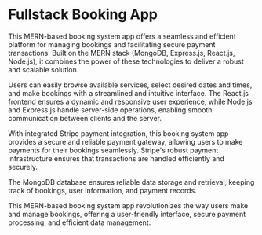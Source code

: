 # Fullstack Booking App

This MERN-based booking system app offers a seamless and efficient platform for managing bookings and facilitating secure payment transactions. Built on the MERN stack (MongoDB, Express.js, React.js, Node.js), it combines the power of these technologies to deliver a robust and scalable solution.

Users can easily browse available services, select desired dates and times, and make bookings with a streamlined and intuitive interface. The React.js frontend ensures a dynamic and responsive user experience, while Node.js and Express.js handle server-side operations, enabling smooth communication between clients and the server.

With integrated Stripe payment integration, this booking system app provides a secure and reliable payment gateway, allowing users to make payments for their bookings seamlessly. Stripe's robust payment infrastructure ensures that transactions are handled efficiently and securely.

The MongoDB database ensures reliable data storage and retrieval, keeping track of bookings, user information, and payment records.

This MERN-based booking system app revolutionizes the way users make and manage bookings, offering a user-friendly interface, secure payment processing, and efficient data management.
